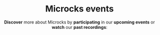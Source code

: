 ---
title: "Microcks events"
subtitle: "**Discover** more about Microcks by **participating** in our **upcoming events** or **watch** our **past recordings**:"
# meta description
description: "Microcks events"
draft: false
section: "events"

# call_to_action
call_to_action:
  enable: true
  title: "Let's work together."
  image: "images/oss-community.jpeg"
  content: "Lorem ipsum dolor sit amet, consectetur adipiscing elit. Consequat tristique eget amet, tempus eu at consecttur."
  button:
    enable: true
    label: "Follow the community"
    link: "/community/"
---